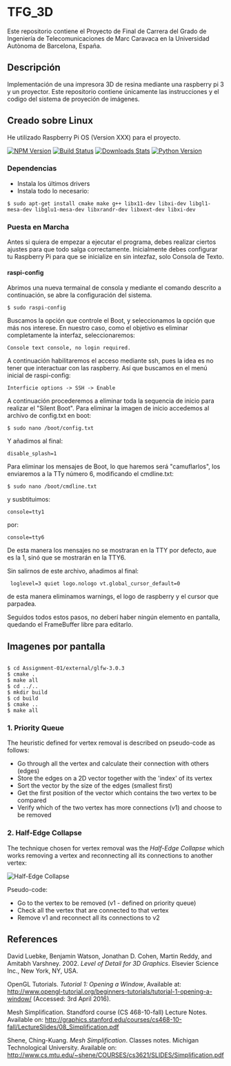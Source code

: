# TFG_3D
Este repositorio contiene el Proyecto de Final de Carrera del Grado de Ingeniería de Telecomunicaciones de Marc Caravaca en la Universidad Autònoma de Barcelona, España.


## Descripción

Implementación de una impresora 3D de resina mediante una raspberry pi 3 y un proyector. Este repositorio contiene únicamente las instrucciones y el codigo del sistema de proyeción de imágenes.

## Creado sobre Linux

He utilizado Raspberry Pi OS (Version XXX) para el proyecto. 

[![NPM Version][npm-image]][npm-url]
[![Build Status][travis-image]][travis-url]
[![Downloads Stats][npm-downloads]][npm-url]
[![Python Version][python-img]][npm-url]


### Dependencias

- Instala los últimos drivers
- Instala todo lo necesario:

``` $ sudo apt-get install cmake make g++ libx11-dev libxi-dev libgl1-mesa-dev libglu1-mesa-dev libxrandr-dev libxext-dev libxi-dev ```

### Puesta en Marcha

Antes si quiera de empezar a ejecutar el programa, debes realizar ciertos ajustes para que todo salga correctamente. Inicialmente debes configurar tu Raspberry Pi para que se inicialize en sin intezfaz, solo Consola de Texto. 

#### raspi-config

Abrimos una nueva termainal de consola y mediante el comando descrito a continuación, se abre la configuración del sistema.

```
$ sudo raspi-config
```

Buscamos la opción que controle el Boot, y seleccionamos la opción que más nos interese. En nuestro caso, como el objetivo es eliminar completamente la interfaz, seleccionaremos:

```
Console text console, no login required.
```

A continuación habilitaremos el acceso mediante ssh, pues la idea es no tener que interactuar con las raspberry. Así que buscamos en el menú inicial de raspi-config:

```
Interficie options -> SSH -> Enable
```
A continuación procederemos a eliminar toda la sequencia de inicio para realizar el "Silent Boot". 
Para eliminar la imagen de inicio accedemos al archivo de config.txt en boot:

```
$ sudo nano /boot/config.txt
```

Y añadimos al final:

```
disable_splash=1
```

Para eliminar los mensajes de Boot, lo que haremos será "camuflarlos", los enviaremos a la TTy número 6, modificando el cmdline.txt:

```
$ sudo nano /boot/cmdline.txt
```
y susbtituimos:

```
console=tty1
```

por:

```
console=tty6
```

De esta manera los mensajes no se mostraran en la TTY por defecto, aue es la 1, sinó que se mostrarán en la TTY6.

Sin salirnos de este archivo, añadimos al final:

```
 loglevel=3 quiet logo.nologo vt.global_cursor_default=0
```
de esta manera eliminamos warnings, el logo de raspberry y el cursor que parpadea.

Seguidos todos estos pasos, no deberí haber ningún elemento en pantalla, quedando el FrameBuffer libre para editarlo.

## Imagenes por pantalla



```

$ cd Assignment-01/external/glfw-3.0.3
$ cmake .
$ make all
$ cd ../..
$ mkdir build
$ cd build
$ cmake ..
$ make all
```




### 1. Priority Queue

The heuristic defined for vertex removal is described on pseudo-code as follows:

- Go through all the vertex and calculate their connection with others (edges)
- Store the edges on a 2D vector together with the 'index' of its vertex
- Sort the vector by the size of the edges (smallest first)
- Get the first position of the vector which contains the two vertex to be compared
- Verify which of the two vertex has more connections (v1) and choose to be removed


### 2. Half-Edge Collapse

The technique chosen for vertex removal was the *Half-Edge Collapse* which works removing a vertex and reconnecting all its connections to another vertex:


![Half-Edge Collapse](http://jcae.sourceforge.net/amibe-doc/org/jcae/mesh/amibe/ds/doc-files/AbstractHalfEdge-2.png)


Pseudo-code:

- Go to the vertex to be removed (v1 - defined on priority queue)
- Check all the vertex that are connected to that vertex
- Remove v1 and reconnect all its connections to v2  


## References


David Luebke, Benjamin Watson, Jonathan D. Cohen, Martin Reddy, and Amitabh Varshney. 2002. *Level of Detail for 3D Graphics*. Elsevier Science Inc., New York, NY, USA.

OpenGL Tutorials. *Tutorial 1: Opening a Window*, Available at: http://www.opengl-tutorial.org/beginners-tutorials/tutorial-1-opening-a-window/ (Accessed: 3rd April 2016).

Mesh Simplification. Standford course (CS 468-10-fall) Lecture Notes. Available on: http://graphics.stanford.edu/courses/cs468-10-fall/LectureSlides/08_Simplification.pdf

Shene, Ching-Kuang. *Mesh Simplification*. Classes notes. Michigan Technological University. Available on:
http://www.cs.mtu.edu/~shene/COURSES/cs3621/SLIDES/Simplification.pdf

[npm-image]: https://img.shields.io/npm/v/datadog-metrics.svg?style=flat-square
[npm-url]: https://npmjs.org/package/datadog-metrics
[npm-downloads]: https://img.shields.io/npm/dm/datadog-metrics.svg?style=flat-square
[travis-image]: https://img.shields.io/travis/dbader/node-datadog-metrics/master.svg?style=flat-square
[travis-url]: https://travis-ci.org/dbader/node-datadog-metrics
[wiki]: https://github.com/yourname/yourproject/wiki
[python-img]: https://img.shields.io/pypi/pyversions/conda?style=flat-square

